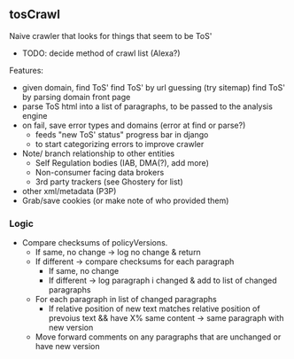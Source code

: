 tosCrawl
--------

Naive crawler that looks for things that seem to be ToS'

 * TODO: decide method of crawl list (Alexa?)

Features:

 * given domain, find ToS'
    find ToS' by url guessing (try sitemap)
    find ToS' by parsing domain front page
 * parse ToS html into a list of paragraphs, to be passed to the analysis engine
 * on fail, save error types and domains (error at find or parse?)
    * feeds "new ToS' status" progress bar in django
    * to start categorizing errors to improve crawler
 * Note/ branch relationship to other entities
    * Self Regulation bodies (IAB, DMA(?), add more)
    * Non-consumer facing data brokers
    * 3rd party trackers (see Ghostery for list)
 * other xml/metadata (P3P)
 * Grab/save cookies (or make note of who provided them)

### Logic
 * Compare checksums of policyVersions.
   * If same, no change -> log no change & return
   * If different -> compare checksums for each paragraph
      * If same, no change
      * If different -> log paragraph i changed & add to list of changed paragraphs
   * For each paragraph in list of changed paragraphs
      * If relative position of new text matches relative position of prevoius text && have X% same content -> same paragraph with new version
   * Move forward comments on any paragraphs that are unchanged or have new version
